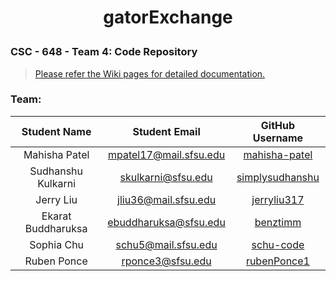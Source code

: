 <h1>
<p align="center">  
    gatorExchange 
</p>
</h1>

### CSC - 648 - Team 4: Code Repository

> [Please refer the Wiki pages for detailed documentation.](https://github.com/CSC-648-SFSU/csc648-03-fa22-team04/wiki)

### Team:

| Student Name | Student Email | GitHub Username |
|    :---:     |     :---:     |     :---:       |
| Mahisha Patel|mpatel17@mail.sfsu.edu|[mahisha-patel](https://github.com/mahisha-patel)|
| Sudhanshu Kulkarni|skulkarni@sfsu.edu|[simplysudhanshu](https://github.com/simplysudhanshu)|
| Jerry Liu|jliu36@mail.sfsu.edu|[jerryliu317](https://github.com/jerryliu317)|
| Ekarat Buddharuksa|ebuddharuksa@sfsu.edu|[benztimm](https://github.com/benztimm)|
| Sophia Chu|schu5@mail.sfsu.edu |[schu-code](https://github.com/schu-code)|
| Ruben Ponce|rponce3@sfsu.edu|[rubenPonce1](https://github.com/rubenPonce1)|
